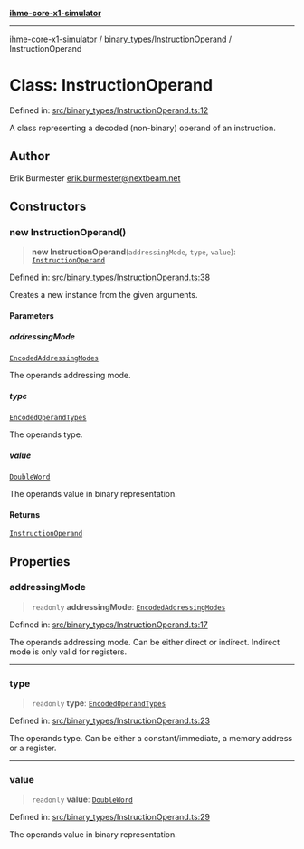 [**ihme-core-x1-simulator**](../../../README.md)

***

[ihme-core-x1-simulator](../../../modules.md) / [binary\_types/InstructionOperand](../README.md) / InstructionOperand

# Class: InstructionOperand

Defined in: [src/binary\_types/InstructionOperand.ts:12](https://github.com/ProgrammIt/CPU-Simulator/blob/7552359f9aa6207ad192c9a5fcb9c9063dd40c2c/src/binary_types/InstructionOperand.ts#L12)

A class representing a decoded (non-binary) operand of an instruction.

## Author

Erik Burmester <erik.burmester@nextbeam.net>

## Constructors

### new InstructionOperand()

> **new InstructionOperand**(`addressingMode`, `type`, `value`): [`InstructionOperand`](InstructionOperand.md)

Defined in: [src/binary\_types/InstructionOperand.ts:38](https://github.com/ProgrammIt/CPU-Simulator/blob/7552359f9aa6207ad192c9a5fcb9c9063dd40c2c/src/binary_types/InstructionOperand.ts#L38)

Creates a new instance from the given arguments.

#### Parameters

##### addressingMode

[`EncodedAddressingModes`](../../../enumerations/EncodedAdressingModes/enumerations/EncodedAddressingModes.md)

The operands addressing mode.

##### type

[`EncodedOperandTypes`](../../../enumerations/EncodedOperandTypes/enumerations/EncodedOperandTypes.md)

The operands type.

##### value

[`DoubleWord`](../../DoubleWord/classes/DoubleWord.md)

The operands value in binary representation.

#### Returns

[`InstructionOperand`](InstructionOperand.md)

## Properties

### addressingMode

> `readonly` **addressingMode**: [`EncodedAddressingModes`](../../../enumerations/EncodedAdressingModes/enumerations/EncodedAddressingModes.md)

Defined in: [src/binary\_types/InstructionOperand.ts:17](https://github.com/ProgrammIt/CPU-Simulator/blob/7552359f9aa6207ad192c9a5fcb9c9063dd40c2c/src/binary_types/InstructionOperand.ts#L17)

The operands addressing mode. Can be either direct or indirect. Indirect mode is only valid for registers.

***

### type

> `readonly` **type**: [`EncodedOperandTypes`](../../../enumerations/EncodedOperandTypes/enumerations/EncodedOperandTypes.md)

Defined in: [src/binary\_types/InstructionOperand.ts:23](https://github.com/ProgrammIt/CPU-Simulator/blob/7552359f9aa6207ad192c9a5fcb9c9063dd40c2c/src/binary_types/InstructionOperand.ts#L23)

The operands type. Can be either a constant/immediate, a memory address or a register.

***

### value

> `readonly` **value**: [`DoubleWord`](../../DoubleWord/classes/DoubleWord.md)

Defined in: [src/binary\_types/InstructionOperand.ts:29](https://github.com/ProgrammIt/CPU-Simulator/blob/7552359f9aa6207ad192c9a5fcb9c9063dd40c2c/src/binary_types/InstructionOperand.ts#L29)

The operands value in binary representation.
